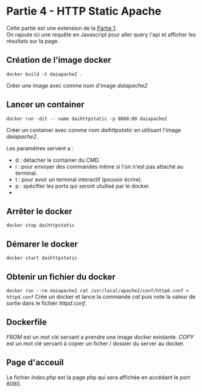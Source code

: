# Partie 4 - HTTP Static Apache

Cette partie est une extension de la [Partie 1](../part1-http_static/).  
On rajoute ici une requête en Javascript pour aller query l'api et afficher les résultats sur la page.



## Création de l'image docker
`docker build -t daiapache2 .` 

Créer une image avec comme nom d'image *daiapache2*

## Lancer un container
`docker run -dit -- name daihttpstatic -p 8080:80 daiapache2` 

Créer un container avec comme nom *daihttpstatic* en utilisant l'image *daiapache2*. 

Les paramètres servent a :
- d : détacher le container du CMD.
- i : pour envoyer des commandes même si l'on n'est pas attaché au terminal.
- t : pour avoir un terminal interactif (pouvoir écrire).
- p : spécifier les ports qui seront utuilisé par le docker.
- 
## Arrêter le docker
`docker stop daihttpstatic`

## Démarer le docker
`docker start daihttpstatic`

## Obtenir un fichier du docker
`docker run --rm daiapache2 cat /usr/local/apache2/conf/httpd.conf > httpd.conf`
Crée un docker et lance la commande *cat* puis note la valeur de sortie dans le fichier *httpd.conf*.

## Dockerfile
*FROM* est un mot clé servant a prendre une image docker existante.
*COPY* est un mot clé servant à copier un ficher / dossier du server au docker. 

## Page d'acceuil
Le fichier *index.php* est la page php qui sera affichée en accédant le port 8080.